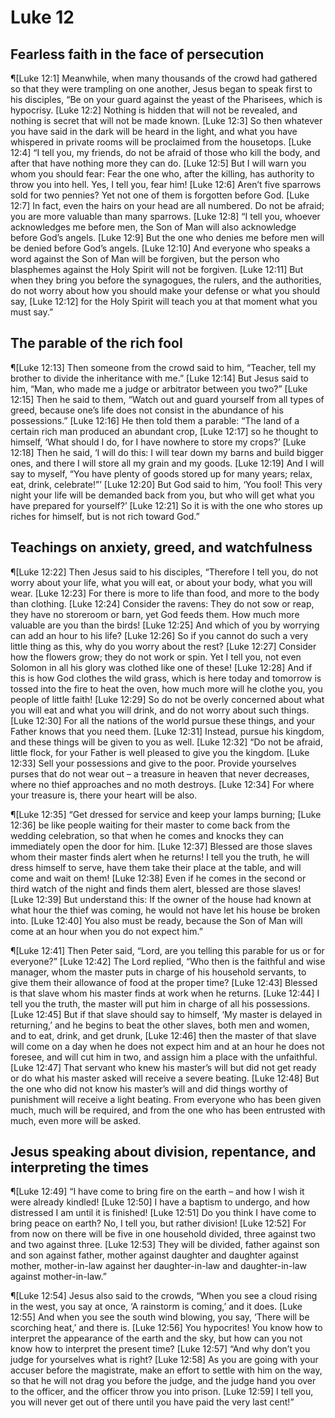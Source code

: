 # Luke 12

## Fearless faith in the face of persecution
¶[Luke 12:1] Meanwhile, when many thousands of the crowd had gathered so that they were trampling on one another, Jesus began to speak first to his disciples, “Be on your guard against the yeast of the Pharisees, which is hypocrisy.
[Luke 12:2] Nothing is hidden that will not be revealed, and nothing is secret that will not be made known.
[Luke 12:3] So then whatever you have said in the dark will be heard in the light, and what you have whispered in private rooms will be proclaimed from the housetops.
[Luke 12:4] “I tell you, my friends, do not be afraid of those who kill the body, and after that have nothing more they can do.
[Luke 12:5] But I will warn you whom you should fear: Fear the one who, after the killing, has authority to throw you into hell. Yes, I tell you, fear him!
[Luke 12:6] Aren’t five sparrows sold for two pennies? Yet not one of them is forgotten before God.
[Luke 12:7] In fact, even the hairs on your head are all numbered. Do not be afraid; you are more valuable than many sparrows.
[Luke 12:8] “I tell you, whoever acknowledges me before men, the Son of Man will also acknowledge before God’s angels.
[Luke 12:9] But the one who denies me before men will be denied before God’s angels.
[Luke 12:10] And everyone who speaks a word against the Son of Man will be forgiven, but the person who blasphemes against the Holy Spirit will not be forgiven.
[Luke 12:11] But when they bring you before the synagogues, the rulers, and the authorities, do not worry about how you should make your defense or what you should say,
[Luke 12:12] for the Holy Spirit will teach you at that moment what you must say.”

## The parable of the rich fool
¶[Luke 12:13] Then someone from the crowd said to him, “Teacher, tell my brother to divide the inheritance with me.”
[Luke 12:14] But Jesus said to him, “Man, who made me a judge or arbitrator between you two?”
[Luke 12:15] Then he said to them, “Watch out and guard yourself from all types of greed, because one’s life does not consist in the abundance of his possessions.”
[Luke 12:16] He then told them a parable: “The land of a certain rich man produced an abundant crop,
[Luke 12:17] so he thought to himself, ‘What should I do, for I have nowhere to store my crops?’
[Luke 12:18] Then he said, ‘I will do this: I will tear down my barns and build bigger ones, and there I will store all my grain and my goods.
[Luke 12:19] And I will say to myself, “You have plenty of goods stored up for many years; relax, eat, drink, celebrate!”’
[Luke 12:20] But God said to him, ‘You fool! This very night your life will be demanded back from you, but who will get what you have prepared for yourself?’
[Luke 12:21] So it is with the one who stores up riches for himself, but is not rich toward God.”

## Teachings on anxiety, greed, and watchfulness
¶[Luke 12:22] Then Jesus said to his disciples, “Therefore I tell you, do not worry about your life, what you will eat, or about your body, what you will wear.
[Luke 12:23] For there is more to life than food, and more to the body than clothing.
[Luke 12:24] Consider the ravens: They do not sow or reap, they have no storeroom or barn, yet God feeds them. How much more valuable are you than the birds!
[Luke 12:25] And which of you by worrying can add an hour to his life?
[Luke 12:26] So if you cannot do such a very little thing as this, why do you worry about the rest?
[Luke 12:27] Consider how the flowers grow; they do not work or spin. Yet I tell you, not even Solomon in all his glory was clothed like one of these!
[Luke 12:28] And if this is how God clothes the wild grass, which is here today and tomorrow is tossed into the fire to heat the oven, how much more will he clothe you, you people of little faith!
[Luke 12:29] So do not be overly concerned about what you will eat and what you will drink, and do not worry about such things.
[Luke 12:30] For all the nations of the world pursue these things, and your Father knows that you need them.
[Luke 12:31] Instead, pursue his kingdom, and these things will be given to you as well.
[Luke 12:32] “Do not be afraid, little flock, for your Father is well pleased to give you the kingdom.
[Luke 12:33] Sell your possessions and give to the poor. Provide yourselves purses that do not wear out – a treasure in heaven that never decreases, where no thief approaches and no moth destroys.
[Luke 12:34] For where your treasure is, there your heart will be also.

¶[Luke 12:35] “Get dressed for service and keep your lamps burning;
[Luke 12:36] be like people waiting for their master to come back from the wedding celebration, so that when he comes and knocks they can immediately open the door for him.
[Luke 12:37] Blessed are those slaves whom their master finds alert when he returns! I tell you the truth, he will dress himself to serve, have them take their place at the table, and will come and wait on them!
[Luke 12:38] Even if he comes in the second or third watch of the night and finds them alert, blessed are those slaves!
[Luke 12:39] But understand this: If the owner of the house had known at what hour the thief was coming, he would not have let his house be broken into.
[Luke 12:40] You also must be ready, because the Son of Man will come at an hour when you do not expect him.”

¶[Luke 12:41] Then Peter said, “Lord, are you telling this parable for us or for everyone?”
[Luke 12:42] The Lord replied, “Who then is the faithful and wise manager, whom the master puts in charge of his household servants, to give them their allowance of food at the proper time?
[Luke 12:43] Blessed is that slave whom his master finds at work when he returns.
[Luke 12:44] I tell you the truth, the master will put him in charge of all his possessions.
[Luke 12:45] But if that slave should say to himself, ‘My master is delayed in returning,’ and he begins to beat the other slaves, both men and women, and to eat, drink, and get drunk,
[Luke 12:46] then the master of that slave will come on a day when he does not expect him and at an hour he does not foresee, and will cut him in two, and assign him a place with the unfaithful.
[Luke 12:47] That servant who knew his master’s will but did not get ready or do what his master asked will receive a severe beating.
[Luke 12:48] But the one who did not know his master’s will and did things worthy of punishment will receive a light beating. From everyone who has been given much, much will be required, and from the one who has been entrusted with much, even more will be asked.

## Jesus speaking about division, repentance, and interpreting the times
¶[Luke 12:49] “I have come to bring fire on the earth – and how I wish it were already kindled!
[Luke 12:50] I have a baptism to undergo, and how distressed I am until it is finished!
[Luke 12:51] Do you think I have come to bring peace on earth? No, I tell you, but rather division!
[Luke 12:52] For from now on there will be five in one household divided, three against two and two against three.
[Luke 12:53] They will be divided, father against son and son against father, mother against daughter and daughter against mother, mother-in-law against her daughter-in-law and daughter-in-law against mother-in-law.”

¶[Luke 12:54] Jesus also said to the crowds, “When you see a cloud rising in the west, you say at once, ‘A rainstorm is coming,’ and it does.
[Luke 12:55] And when you see the south wind blowing, you say, ‘There will be scorching heat,’ and there is.
[Luke 12:56] You hypocrites! You know how to interpret the appearance of the earth and the sky, but how can you not know how to interpret the present time?
[Luke 12:57] “And why don’t you judge for yourselves what is right?
[Luke 12:58] As you are going with your accuser before the magistrate, make an effort to settle with him on the way, so that he will not drag you before the judge, and the judge hand you over to the officer, and the officer throw you into prison.
[Luke 12:59] I tell you, you will never get out of there until you have paid the very last cent!”
